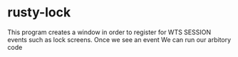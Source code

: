 # rusty-lock

This program creates a window in order to register for
WTS SESSION events such as lock screens. Once we see an event
We can run our arbitory code
